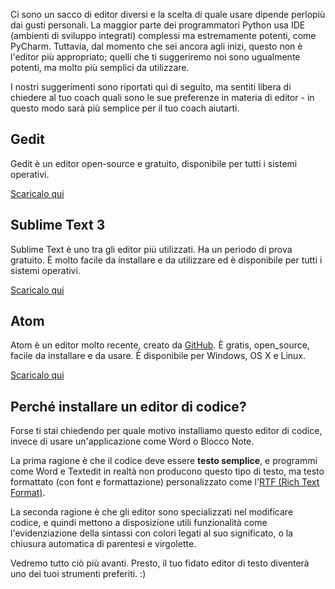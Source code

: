 Ci sono un sacco di editor diversi e la scelta di quale usare dipende perlopiù dai gusti personali. La maggior parte dei programmatori Python usa IDE (ambienti di sviluppo integrati) complessi ma estremamente potenti, come PyCharm. Tuttavia, dal momento che sei ancora agli inizi, questo non è l'editor più appropriato; quelli che ti suggeriremo noi sono ugualmente potenti, ma molto più semplici da utilizzare.

I nostri suggerimenti sono riportati qui di seguito, ma sentiti libera di chiedere al tuo coach quali sono le sue preferenze in materia di editor - in questo modo sarà più semplice per il tuo coach aiutarti.

## Gedit

Gedit è un editor open-source e gratuito, disponibile per tutti i sistemi operativi.

[Scaricalo qui](https://wiki.gnome.org/Apps/Gedit#Download)

## Sublime Text 3

Sublime Text è uno tra gli editor più utilizzati. Ha un periodo di prova gratuito. È molto facile da installare e da utilizzare ed è disponibile per tutti i sistemi operativi.

[Scaricalo qui](https://www.sublimetext.com/3)

## Atom

Atom è un editor molto recente, creato da [GitHub](https://github.com/). È gratis, open_source, facile da installare e da usare. È disponibile per Windows, OS X e Linux.

[Scaricalo qui](https://atom.io/)

## Perché installare un editor di codice?

Forse ti stai chiedendo per quale motivo installiamo questo editor di codice, invece di usare un'applicazione come Word o Blocco Note.

La prima ragione è che il codice deve essere **testo semplice**, e programmi come Word e Textedit in realtà non producono questo tipo di testo, ma testo formattato (con font e formattazione) personalizzato come l'[RTF (Rich Text Format)](https://en.wikipedia.org/wiki/Rich_Text_Format).

La seconda ragione è che gli editor sono specializzati nel modificare codice, e quindi mettono a disposizione utili funzionalità come l'evidenziazione della sintassi con colori legati al suo significato, o la chiusura automatica di parentesi e virgolette.

Vedremo tutto ciò più avanti. Presto, il tuo fidato editor di testo diventerà uno dei tuoi strumenti preferiti. :)